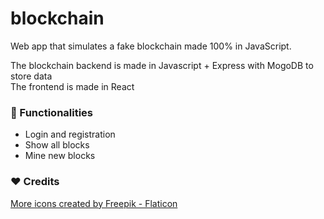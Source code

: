 # blockchain

Web app that simulates a fake blockchain made 100% in JavaScript.<br />

The blockchain backend is made in Javascript + Express with MogoDB to store data<br />
The frontend is made in React

### :rocket: Functionalities
- Login and registration
- Show all blocks
- Mine new blocks

### ❤️ Credits 
<a href="https://www.flaticon.com/free-icons/more" title="more icons">More icons created by Freepik - Flaticon</a>
